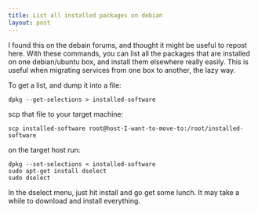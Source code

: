 ```yaml
---
title: List all installed packages on debian
layout: post
---
```

I found this on the debain forums, and thought it might be useful to repost here. With these commands, you can list all the packages that are installed on one debian/ubuntu box, and install them elsewhere really easily. This is useful when migrating services from one box to another, the lazy way. 

To get a list, and dump it into a file:

    dpkg --get-selections > installed-software

scp that file to your target machine:

    scp installed-software root@host-I-want-to-move-to:/root/installed-software

on the target host run:

    dpkg --set-selections < installed-software
    sudo apt-get install dselect
    sudo dselect

In the dselect menu, just hit install and go get some lunch. It may take a while to download and install everything. 
